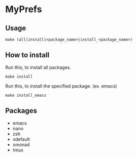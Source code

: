 MyPrefs
=======

Usage
-----

    make (all|install|<package_name>|install_<package_name>)

How to install
--------------

Run this, to install all packages.

    make install

Run this, to install the specified package. (ex. emacs)

    make install_emacs

Packages
--------

 * emacs
 * nano
 * zsh
 * xdefault
 * xmonad
 * tmux
